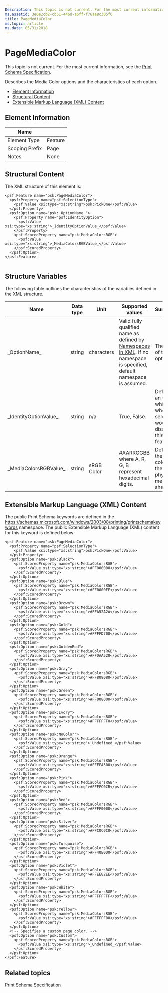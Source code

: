 ```yaml
---
Description: This topic is not current. For the most current information, see the Print Schema Specification.
ms.assetid: 3e0e2cb2-cb51-446d-a6ff-f76aa8c305f6
title: PageMediaColor
ms.topic: article
ms.date: 05/31/2018
---
```


# PageMediaColor

This topic is not current. For the most current information, see the [Print Schema Specification](https://go.microsoft.com/?linkid=7141496).

Describes the Media Color options and the characteristics of each option.

-   [Element Information](#element-information)
-   [Structural Content](#structural-content)
-   [Extensible Markup Language (XML) Content](#extensible-markup-language-xml-content)

## Element Information



| Name                       |                    |
|----------------------------|--------------------|
| Element Type <br/>   | Feature<br/> |
| Scoping Prefix <br/> | Page<br/>    |
| Notes <br/>          | None<br/>    |



 

## Structural Content

The XML structure of this element is:

``` syntax
<psf:Feature name="psk:PageMediaColor">
  <psf:Property name="psf:SelectionType">
    <psf:Value xsi:type="xs:string">psk:PickOne</psf:Value>
  </psf:Property>
  <psf:Option name="psk:_OptionName_">
    <psf:Property name="psf:IdentityOption">
      <psf:Value xsi:type="xs:string">_IdentityOptionValue_</psf:Value>
    </psf:Property>
    <psf:ScoredProperty name="psk:MediaColorsRGB">
      <psf:Value xsi:type="xs:string">_MediaColorsRGBValue_</psf:Value>
    </psf:ScoredProperty>
  </psf:Option>
</psf:Feature>
      
```

## Structure Variables

The following table outlines the characteristics of the variables defined in the XML structure.



| Name                               | Data type         | Unit                  | Supported values                                                                                                                                                                      | Summary                                                                      |
|------------------------------------|-------------------|-----------------------|---------------------------------------------------------------------------------------------------------------------------------------------------------------------------------------|------------------------------------------------------------------------------|
| \_OptionName\_<br/>          | string<br/> | characters<br/> | Valid fully qualified name as defined by [Namespaces in XML](https://go.microsoft.com/fwlink/p/?linkid=200944). If no namespace is specified, default namespace is assumed.<br/> | The name of the option.<br/>                                           |
| \_IdentityOptionValue\_<br/> | string<br/> | n/a<br/>        | True, False.<br/>                                                                                                                                                               | Defines an Option which when selected would disable this feature.<br/> |
| \_MediaColorsRGBValue\_<br/> | string<br/> | sRGB Color<br/> | \#AARRGGBB where A, R, G, B represent hexadecimal digits.<br/>                                                                                                                  | Defines the sRGB color for the physical media sheet. <br/>             |



 

## Extensible Markup Language (XML) Content

The public Print Schema keywords are defined in the https://schemas.microsoft.com/windows/2003/08/printing/printschemakeywords namespace. The public Extensible Markup Language (XML) content for this keyword is defined below:

``` syntax
<psf:Feature name="psk:PageMediaColor">
  <psf:Property name="psf:SelectionType">
    <psf:Value xsi:type="xs:string">psk:PickOne</psf:Value>
  </psf:Property>
  <psf:Option name="psk:Black">
    <psf:ScoredProperty name="psk:MediaColorsRGB">
      <psf:Value xsi:type="xs:string">#FF000000</psf:Value>
    </psf:ScoredProperty>
  </psf:Option>
  <psf:Option name="psk:Blue">
    <psf:ScoredProperty name="psk:MediaColorsRGB">
      <psf:Value xsi:type="xs:string">#FF0000FF</psf:Value>
    </psf:ScoredProperty>
  </psf:Option>
  <psf:Option name="psk:Brown">
    <psf:ScoredProperty name="psk:MediaColorsRGB">
      <psf:Value xsi:type="xs:string">#FFA52A2A</psf:Value>
    </psf:ScoredProperty>
  </psf:Option>
  <psf:Option name="psk:Gold">
    <psf:ScoredProperty name="psk:MediaColorsRGB">
      <psf:Value xsi:type="xs:string">#FFFFD700</psf:Value>
    </psf:ScoredProperty>
  </psf:Option>
  <psf:Option name="psk:GoldenRod">
    <psf:ScoredProperty name="psk:MediaColorsRGB">
      <psf:Value xsi:type="xs:string">#FFDAA520</psf:Value>
    </psf:ScoredProperty>
  </psf:Option>
  <psf:Option name="psk:Gray">
    <psf:ScoredProperty name="psk:MediaColorsRGB">
      <psf:Value xsi:type="xs:string">#FF808080</psf:Value>
    </psf:ScoredProperty>
  </psf:Option>
  <psf:Option name="psk:Green">
    <psf:ScoredProperty name="psk:MediaColorsRGB">
      <psf:Value xsi:type="xs:string">#FF008000</psf:Value>
    </psf:ScoredProperty>
  </psf:Option>
  <psf:Option name="psk:Ivory">
    <psf:ScoredProperty name="psk:MediaColorsRGB">
      <psf:Value xsi:type="xs:string">#FFFFFFF0</psf:Value>
    </psf:ScoredProperty>
  </psf:Option>
  <psf:Option name="psk:NoColor">
    <psf:ScoredProperty name="psk:MediaColorsRGB">
      <psf:Value xsi:type="xs:string">_Undefined_</psf:Value>
    </psf:ScoredProperty>
  </psf:Option>
  <psf:Option name="psk:Orange">
    <psf:ScoredProperty name="psk:MediaColorsRGB">
      <psf:Value xsi:type="xs:string">#FFFFA500</psf:Value>
    </psf:ScoredProperty>
  </psf:Option>
  <psf:Option name="psk:Pink">
    <psf:ScoredProperty name="psk:MediaColorsRGB">
      <psf:Value xsi:type="xs:string">#FFFFC0CB</psf:Value>
    </psf:ScoredProperty>
  </psf:Option>
  <psf:Option name="psk:Red">
    <psf:ScoredProperty name="psk:MediaColorsRGB">
      <psf:Value xsi:type="xs:string">#FFFF0000</psf:Value>
    </psf:ScoredProperty>
  </psf:Option>
  <psf:Option name="psk:Silver">
    <psf:ScoredProperty name="psk:MediaColorsRGB">
      <psf:Value xsi:type="xs:string">#FFC0C0C0</psf:Value>
    </psf:ScoredProperty>
  </psf:Option>
  <psf:Option name="psk:Turquoise">
    <psf:ScoredProperty name="psk:MediaColorsRGB">
      <psf:Value xsi:type="xs:string">#FF40E0D0</psf:Value>
    </psf:ScoredProperty>
  </psf:Option>
  <psf:Option name="psk:Violet">
    <psf:ScoredProperty name="psk:MediaColorsRGB">
      <psf:Value xsi:type="xs:string">#FFEE82EE</psf:Value>
    </psf:ScoredProperty>
  </psf:Option>
  <psf:Option name="psk:White">
    <psf:ScoredProperty name="psk:MediaColorsRGB">
      <psf:Value xsi:type="xs:string">#FFFFFFFF</psf:Value>
    </psf:ScoredProperty>
  </psf:Option>
  <psf:Option name="psk:Yellow">
    <psf:ScoredProperty name="psk:MediaColorsRGB">
      <psf:Value xsi:type="xs:string">#FFFFFF00</psf:Value>
    </psf:ScoredProperty>
  </psf:Option>
  <!-- Specifies a custom page color. -->
  <psf:Option name="psk:Custom">
    <psf:ScoredProperty name="psk:MediaColorsRGB">
      <psf:Value xsi:type="xs:string">_Undefined_</psf:Value>
    </psf:ScoredProperty>
  </psf:Option>
</psf:Feature>
```

## Related topics

<dl> <dt>

[Print Schema Specification](https://go.microsoft.com/?linkid=7141496)
</dt> </dl>

 

 




